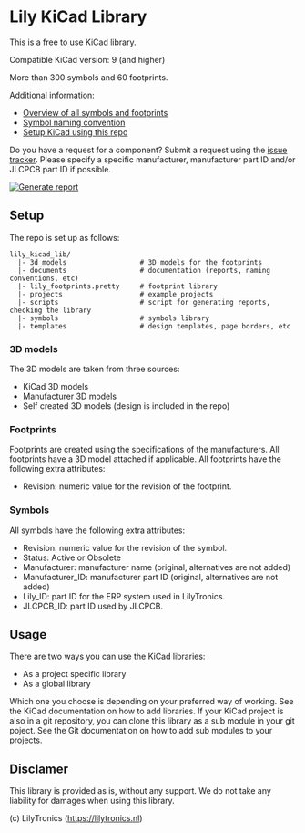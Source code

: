# Lily KiCad Library

This is a free to use KiCad library.

Compatible KiCad version: 9 (and higher)

More than 300 symbols and 60 footprints.

Additional information:

* [Overview of all symbols and footprints](https://lilytronics.github.io/lily-kicad-lib/library_report.html)
* [Symbol naming convention](documents/symbol_naming.md)
* [Setup KiCad using this repo](documents/setup_kicad.md)

Do you have a request for a component? Submit a request using the [issue tracker](https://github.com/LilyTronics/lily_kicad_lib/issues).
Please specify a specific manufacturer, manufacturer part ID and/or JLCPCB part ID if possible.

[![Generate report](https://github.com/LilyTronics/lily_kicad_lib/actions/workflows/generate_report.yml/badge.svg)](https://github.com/LilyTronics/lily_kicad_lib/actions/workflows/generate_report.yml)

## Setup

The repo is set up as follows:

```
lily_kicad_lib/
  |- 3d_models                  # 3D models for the footprints
  |- documents                  # documentation (reports, naming conventions, etc)
  |- lily_footprints.pretty     # footprint library
  |- projects                   # example projects
  |- scripts                    # script for generating reports, checking the library
  |- symbols                    # symbols library
  |- templates                  # design templates, page borders, etc
```

### 3D models

The 3D models are taken from three sources:

* KiCad 3D models
* Manufacturer 3D models
* Self created 3D models (design is included in the repo)

### Footprints

Footprints are created using the specifications of the manufacturers.
All footprints have a 3D model attached if applicable.
All footprints have the following extra attributes:

* Revision: numeric value for the revision of the footprint.

### Symbols

All symbols have the following extra attributes:

* Revision: numeric value for the revision of the symbol.
* Status: Active or Obsolete
* Manufacturer: manufacturer name (original, alternatives are not added)
* Manufacturer_ID: manufacturer part ID (original, alternatives are not added)
* Lily_ID: part ID for the ERP system used in LilyTronics.
* JLCPCB_ID: part ID used by JLCPCB.

## Usage

There are two ways you can use the KiCad libraries:

* As a project specific library
* As a global library

Which one you choose is depending on your preferred way of working. See the KiCad documentation on how to add libraries.
If your KiCad project is also in a git repository, you can clone this library as a sub module in your git poject.
See the Git documentation on how to add sub modules to your projects.

## Disclamer

This library is provided as is, without any support.
We do not take any liability for damages when using this library.

(c) LilyTronics (https://lilytronics.nl)
